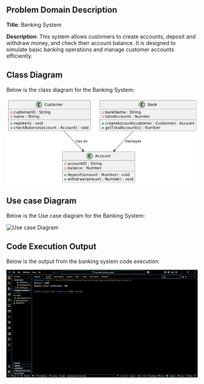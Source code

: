 ## Problem Domain Description

**Title**: Banking System

**Description**: This system allows customers to create accounts, deposit and withdraw money, and check their account balance. It is designed to simulate basic banking operations and manage customer accounts efficiently.

## Class Diagram
Below is the class diagram for the Banking System:

![Class Diagram](images/BankingSystemClassDiagram.png)

## Use case Diagram
Below is the Use case diagram for the Banking System:

![Use case Diagram](images)

## Code Execution Output
Below is the output from the banking system code execution:

![Output Screenshot](images/system_output.png)
